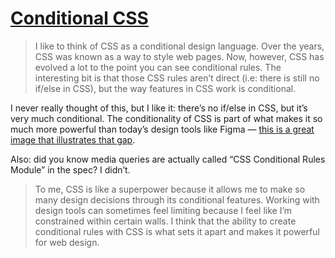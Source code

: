# [Conditional CSS](https://ishadeed.com/article/conditional-css/)

> I like to think of CSS as a conditional design language. Over the years, CSS was known as a way to style web pages. Now, however, CSS has evolved a lot to the point you can see conditional rules. The interesting bit is that those CSS rules aren’t direct (i.e: there is still no if/else in CSS), but the way features in CSS work is conditional.

I never really thought of this, but I like it: there’s no if/else in CSS, but it’s very much conditional. The conditionality of CSS is part of what makes it so much more powerful than today’s design tools like Figma — [this is a great image that illustrates that gap](https://ishadeed.com/assets/conditional-css/figma-vs-css.png).

Also: did you know media queries are actually called “CSS Conditional Rules Module” in the spec? I didn’t.

> To me, CSS is like a superpower because it allows me to make so many design decisions through its conditional features. Working with design tools can sometimes feel limiting because I feel like I’m constrained within certain walls. I think that the ability to create conditional rules with CSS is what sets it apart and makes it powerful for web design.
